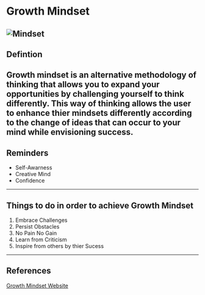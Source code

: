 # Growth Mindset
![Mindset](https://i.pinimg.com/474x/e8/e0/a6/e8e0a6cabfebe8705858b36c118ff758.jpg)
---
## Defintion
**Growth mindset** is an alternative methodology of thinking that allows you to expand your opportunities by challenging yourself to think differently. This way of thinking allows the user to enhance thier mindsets differently according to the change of ideas that can occur to your mind while envisioning success. 
---
## Reminders
- Self-Awarness
- Creative Mind
- Confidence
---
## Things to do in order to achieve Growth Mindset
1. Embrace Challenges
2. Persist Obstacles
3. No Pain No Gain
4. Learn from Criticism
5. Inspire from others by thier Sucess
---
## References
[Growth Mindset Website](https://www.atlassian.com/blog/inside-atlassian/growth-mindset)
